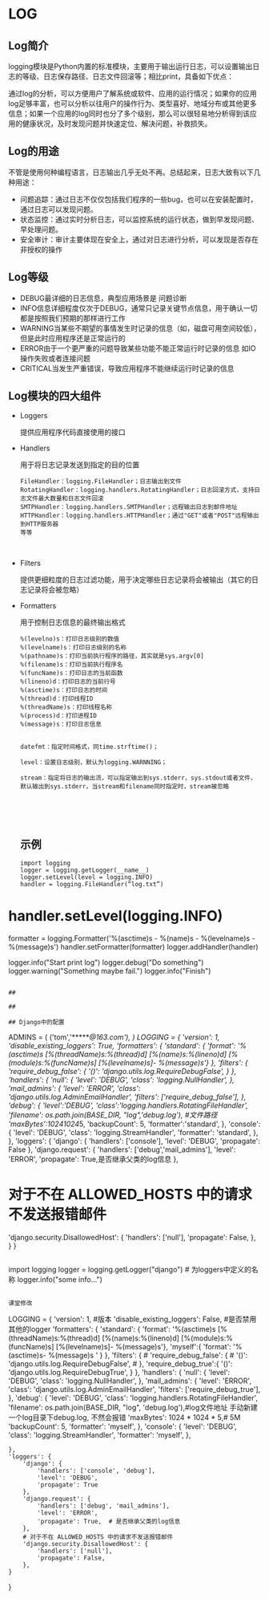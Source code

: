 # LOG

## Log简介

logging模块是Python内置的标准模块，主要用于输出运行日志，可以设置输出日志的等级、日志保存路径、日志文件回滚等；相比print，具备如下优点：

通过log的分析，可以方便用户了解系统或软件、应用的运行情况；如果你的应用log足够丰富，也可以分析以往用户的操作行为、类型喜好、地域分布或其他更多信息；如果一个应用的log同时也分了多个级别，那么可以很轻易地分析得到该应用的健康状况，及时发现问题并快速定位、解决问题，补救损失。

## Log的用途

不管是使用何种编程语言，日志输出几乎无处不再。总结起来，日志大致有以下几种用途：

- 问题追踪：通过日志不仅仅包括我们程序的一些bug，也可以在安装配置时，通过日志可以发现问题。
- 状态监控：通过实时分析日志，可以监控系统的运行状态，做到早发现问题、早处理问题。
- 安全审计：审计主要体现在安全上，通过对日志进行分析，可以发现是否存在非授权的操作

## Log等级

- DEBUG最详细的日志信息，典型应用场景是 问题诊断
- INFO信息详细程度仅次于DEBUG，通常只记录关键节点信息，用于确认一切都是按照我们预期的那样进行工作
- WARNING当某些不期望的事情发生时记录的信息（如，磁盘可用空间较低），但是此时应用程序还是正常运行的
- ERROR由于一个更严重的问题导致某些功能不能正常运行时记录的信息 如IO操作失败或者连接问题
- CRITICAL当发生严重错误，导致应用程序不能继续运行时记录的信息

## Log模块的四大组件

- Loggers

    提供应用程序代码直接使用的接口

- Handlers

    用于将日志记录发送到指定的目的位置

  ~~~
  FileHandler：logging.FileHandler；日志输出到文件
  RotatingHandler：logging.handlers.RotatingHandler；日志回滚方式，支持日志文件最大数量和日志文件回滚
  SMTPHandler：logging.handlers.SMTPHandler；远程输出日志到邮件地址
  HTTPHandler：logging.handlers.HTTPHandler；通过"GET"或者"POST"远程输出到HTTP服务器
  等等

  ~~~

  ​

- Filters

    提供更细粒度的日志过滤功能，用于决定哪些日志记录将会被输出（其它的日志记录将会被忽略）

- Formatters

    用于控制日志信息的最终输出格式

  ~~~
  %(levelno)s：打印日志级别的数值
  %(levelname)s：打印日志级别的名称
  %(pathname)s：打印当前执行程序的路径，其实就是sys.argv[0]
  %(filename)s：打印当前执行程序名
  %(funcName)s：打印日志的当前函数
  %(lineno)d：打印日志的当前行号
  %(asctime)s：打印日志的时间
  %(thread)d：打印线程ID
  %(threadName)s：打印线程名称
  %(process)d：打印进程ID
  %(message)s：打印日志信息
  
  
  datefmt：指定时间格式，同time.strftime()；

  level：设置日志级别，默认为logging.WARNNING；

  stream：指定将日志的输出流，可以指定输出到sys.stderr，sys.stdout或者文件，默认输出到sys.stderr，当stream和filename同时指定时，stream被忽略

  ~~~

  ​

  ​

  ## 示例

  ~~~
  import logging
  logger = logging.getLogger(__name__) 
  logger.setLevel(level = logging.INFO)
  handler = logging.FileHandler(“log.txt”) 
 # handler.setLevel(logging.INFO) 
  formatter = logging.Formatter('%(asctime)s - %(name)s - %(levelname)s - %(message)s')
  handler.setFormatter(formatter) 
  logger.addHandler(handler) 

  logger.info("Start print log")
  logger.debug("Do something")
  logger.warning("Something maybe fail.")
  logger.info("Finish")

  ~~~

  ## ​

  ## 

  ## Django中的配置

  ~~~
  ADMINS = (
   ('tom','*******@163.com'),
  )
  LOGGING = {
   'version': 1,
   'disable_existing_loggers': True,
   'formatters': {
   'standard': {
    'format': '%(asctime)s [%(threadName)s:%(thread)d] [%(name)s:%(lineno)d] [%(module)s:%(funcName)s] [%(levelname)s]- %(message)s'} 
   },
   'filters': {
   'require_debug_false': {
    '()': 'django.utils.log.RequireDebugFalse',
    }
   },
   'handlers': {
   'null': {
    'level': 'DEBUG',
    'class': 'logging.NullHandler',
   },
   'mail_admins': {
    'level': 'ERROR',
    'class': 'django.utils.log.AdminEmailHandler',
    'filters': ['require_debug_false'],
   },
   'debug': {
    'level':'DEBUG',
    'class':'logging.handlers.RotatingFileHandler',
    'filename': os.path.join(BASE_DIR, "log",'debug.log'), #文件路径
    'maxBytes':1024*1024*5, 
    'backupCount': 5,
    'formatter':'standard',
   },
   'console':{
    'level': 'DEBUG',
    'class': 'logging.StreamHandler',
    'formatter': 'standard',
   },
   },
   'loggers': {
   'django': {
    'handlers': ['console'],
    'level': 'DEBUG',
    'propagate': False
   },
   'django.request': {
    'handlers': ['debug','mail_admins'],
    'level': 'ERROR',
    'propagate': True,是否继承父类的log信息
   },
   # 对于不在 ALLOWED_HOSTS 中的请求不发送报错邮件
   'django.security.DisallowedHost': {
    'handlers': ['null'],
    'propagate': False,
   },
   } 
  }

  ~~~

  ~~~
  import logging
  logger = logging.getLogger("django") # 为loggers中定义的名称
  logger.info("some info...")
  ~~~

  课堂修改

~~~
LOGGING = {
    'version': 1, #版本
    'disable_existing_loggers': False, #是否禁用其他的logger
    'formatters': {
        'standard': {
            'format': '%(asctime)s [%(threadName)s:%(thread)d] [%(name)s:%(lineno)d] [%(module)s:%(funcName)s] [%(levelname)s]- %(message)s'},
        'myself':{
            'format': '%(asctime)s- %(message)s '
        }
    },
    'filters': {
        # 'require_debug_false': {
        #     '()': 'django.utils.log.RequireDebugFalse',
        # },
        'require_debug_true':{
            '()': 'django.utils.log.RequireDebugTrue',
        }
    },
    'handlers': {
        'null': {
            'level': 'DEBUG',
            'class': 'logging.NullHandler',
        },
        'mail_admins': {
            'level': 'ERROR',
            'class': 'django.utils.log.AdminEmailHandler',
            'filters': ['require_debug_true'],
        },
        'debug': {
            'level': 'DEBUG',
            'class': 'logging.handlers.RotatingFileHandler',
            'filename': os.path.join(BASE_DIR, "log", 'debug.log'),#log文件地址 手动新建一个log目录下debug.log, 不然会报错
            'maxBytes': 1024 * 1024 * 5,# 5M
            'backupCount': 5,
            'formatter': 'myself',
        },
        'console': {
            'level': 'DEBUG',
            'class': 'logging.StreamHandler',
            'formatter': 'myself',
        },

    },
    'loggers': {
        'django': {
            'handlers': ['console', 'debug'],
            'level': 'DEBUG',
            'propagate': True
        },
        'django.request': {
            'handlers': ['debug', 'mail_admins'],
            'level': 'ERROR',
            'propagate': True,  # 是否继承父类的log信息
        },
        # 对于不在 ALLOWED_HOSTS 中的请求不发送报错邮件
        'django.security.DisallowedHost': {
            'handlers': ['null'],
            'propagate': False,
        },
    }
}

~~~

